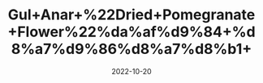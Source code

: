 ---
title: 'Gul+Anar+%22Dried+Pomegranate+Flower%22%da%af%d9%84+%d8%a7%d9%86%d8%a7%d8%b1+'
date: '2022-10-20' 
metatag: '' 
inventory: '0' 
draft: false 
# meta description 
shortDescripton: 'It+controls+Blood+Sugar+Level+and+helps+Boost+Immunity.'
description: 'Herb'
longdescription: ''
featured: True
# product Price
price: '30.0'
# Product Short Description
shortDescription: 'It+controls+Blood+Sugar+Level+and+helps+Boost+Immunity.'
productID: '608D5EFE-962C-ED11-9968-005056B3A416'
type: 'products'
category: 'Herb' 
thumnailproduct: 'https://eraconnect.blob.core.windows.net/product-images/aminsaddiquidawakhana/608D5EFE-962C-ED11-9968-005056B3A416.webp' 
images:
  - image: 'https://eraconnect.blob.core.windows.net/product-images/aminsaddiquidawakhana/608D5EFE-962C-ED11-9968-005056B3A416.webp'  
Variants:
---